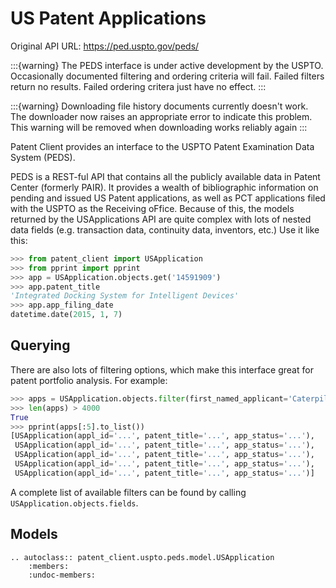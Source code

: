 # US Patent Applications

Original API URL: <https://ped.uspto.gov/peds/>

:::{warning}
The PEDS interface is under active development by the USPTO. Occasionally documented filtering
and ordering criteria will fail. Failed filters return no results. Failed ordering critera just
have no effect.
:::

:::{warning}
Downloading file history documents currently doesn't work. The downloader now raises an appropriate
error to indicate this problem. This warning will be removed when downloading works reliably again
:::

Patent Client provides an interface to the USPTO Patent Examination Data System (PEDS).


PEDS is a REST-ful API that contains all the publicly available data in Patent Center (formerly PAIR).
It provides a wealth of bibliographic information on pending and issued US Patent applications, as well as PCT
applications filed with the USPTO as the Receiving oFfice. Because of this, the models returned by the USApplications API are quite complex with lots of nested data fields (e.g. transaction data, continuity data, inventors, etc.)
Use it like this:

```python
>>> from patent_client import USApplication
>>> from pprint import pprint
>>> app = USApplication.objects.get('14591909')
>>> app.patent_title
'Integrated Docking System for Intelligent Devices'
>>> app.app_filing_date
datetime.date(2015, 1, 7)

```

## Querying

There are also lots of filtering options, which make this interface great for patent
portfolio analysis. For example:

```python
>>> apps = USApplication.objects.filter(first_named_applicant='Caterpillar')
>>> len(apps) > 4000
True
>>> pprint(apps[:5].to_list())
[USApplication(appl_id='...', patent_title='...', app_status='...'),
 USApplication(appl_id='...', patent_title='...', app_status='...'),
 USApplication(appl_id='...', patent_title='...', app_status='...'),
 USApplication(appl_id='...', patent_title='...', app_status='...'),
 USApplication(appl_id='...', patent_title='...', app_status='...')]

```

A complete list of available filters can be found by calling `USApplication.objects.fields`.

## Models

```{eval-rst}
.. autoclass:: patent_client.uspto.peds.model.USApplication
    :members:
    :undoc-members:
```
